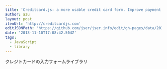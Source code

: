 ```yaml
---
title: 'Creditcard.js: a more usable credit card form. Improve payment form, checkout, and ecommerce usability with JavaScript card number validation, credit card type detection, and more.'
author: azu
layout: post
itemUrl: 'http://creditcardjs.com'
editJSONPath: 'https://github.com/jser/jser.info/edit/gh-pages/data/2013/11/index.json'
date: '2013-11-10T17:08:42.504Z'
tags:
  - JavaScript
  - library
---
```

クレジトカードの入力フォームライブラリ
